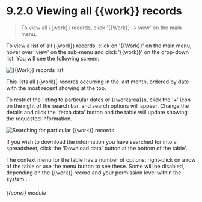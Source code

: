 # 9.2.0    Viewing all {{work}} records

> To view all {{work}} records, click '{{Work}} -> view' on the main menu. 

To view a list of all {{work}} records, click on '{{Work}}' on the main menu, hover over 'view' on the sub-menu and click '{{work}}' on the drop-down list. You will see the following screen:

![{{Work}} records list]({{imgpath}}59a.png)

This lists all {{work}} records occurring in the last month, ordered by date with the most recent showing at the top.

To restrict the listing to particular dates or {{workarea}}s, click the '+' icon on the right of the search bar, and search options will appear. Change the details and click the 'fetch data' button and the table will update showing the requested information.

![Searching for particular {{work}} records]({{imgpath}}59b.png)

If you wish to download the information you have searched for into a spreadsheet, click the 'Download data' button at the bottom of the table'.

The context menu for the table has a number of options: right-click on a row of the table or use the menu button to see these. Some will be disabled, depending on the {{work}} record and your permission level within the system.. 

###### {{core}} module

